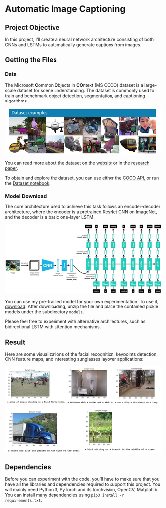 # Automatic Image Captioning

## Project Objective

In this project, I'll create a neural network architecture consisting of both CNNs and LSTMs to automatically generate captions from images.


## Getting the Files

### Data

The Microsoft **C**ommon **O**bjects in **CO**ntext (MS COCO) dataset is a large-scale dataset for scene understanding.  The dataset is commonly used to train and benchmark object detection, segmentation, and captioning algorithms.  

![Sample Coco Example](images/coco-examples.jpg)

You can read more about the dataset on the [website](http://cocodataset.org/#home) or in the [research paper](https://arxiv.org/pdf/1405.0312.pdf).

To obtain and explore the dataset, you can use either the [COCO API](https://github.com/cocodataset/cocoapi), or run the [Dataset notebook](0_Dataset.ipynb).

### Model Download

The core architecture used to achieve this task follows an encoder-decoder architecture, where the encoder is a pretrained ResNet CNN on ImageNet, and the decoder is a basic one-layer LSTM.

![encoder-decoder-architecture](images/encoder-decoder.png)

You can use my pre-trained model for your own experimentation. To use it, [download](https://www.dropbox.com/sh/z95hjvylmqqzqr0/AABRRLCVHzRSnUico5xV_-Y0a?raw=1). After downloading, unzip the file and place the contained pickle models under the subdirectory `models`.

Please feel free to experiment with alternative architectures, such as bidirectional LSTM with attention mechanisms.

## Result

Here are some visualizations of the facial recognition, keypoints detection, CNN feature maps, and interesting sunglasses layover applications:

![Facial Keypoint Detection](images/result.png)


## Dependencies

Before you can experiment with the code, you'll have to make sure that you have all the libraries and dependencies required to support this project. You will mainly need Python 3, PyTorch and its torchvision, OpenCV, Matplotlib. You can install many dependencies using `pip3 install -r requirements.txt`.

